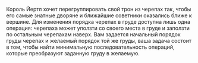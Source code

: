 Король Йертл хочет перегруппировать свой трон из черепах так, чтобы его 
самые знатные дворяне и ближайшие советники оказались ближе к вершине. Для 
изменения порядка черепах в груде доступна лишь одна операция: черепаха может 
уползти со своего места в груде и заползти по остальным черепахам наверх. 
Вам задается начальный порядок груды черепах и желаемый порядок той же 
груды, ваша задача состоит в том, чтобы найти минимальную последовательность 
операций, которые преобразуют заданную груду в желаемую. 
